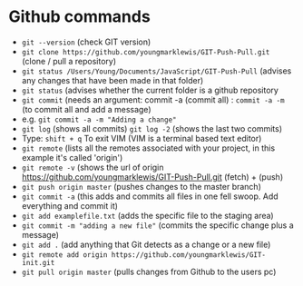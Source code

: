 # Github commands
* `git --version` (check GIT version)
* `git clone https://github.com/youngmarklewis/GIT-Push-Pull.git` (clone / pull a repository)
* `git status /Users/Young/Documents/JavaScript/GIT-Push-Pull` (advises any changes that have been made in that folder)
* `git status` (advises whether the current folder is a github repository 
* `git commit` (needs an argument: commit -a (commit all) : `commit -a -m` (to commit all and add a message)
* e.g. `git commit -a -m "Adding a change"`
* `git log` (shows all commits) `git log -2` (shows the last two commits)
* Type: `shift + q` To exit VIM (VIM is a terminal based text editor)
* `git remote` (lists all the remotes associated with your project, in this example it's called 'origin')
* `git remote -v` (shows the url of origin https://github.com/youngmarklewis/GIT-Push-Pull.git (fetch) + (push)
* `git push origin master` (pushes changes to the master branch)
* `git commit -a` (this adds and commits all files in one fell swoop. Add everything and commit it)
* `git add examplefile.txt` (adds the specific file to the staging area)
* `git commit -m "adding a new file"` (commits the specific change plus a message)
* `git add .` (add anything that Git detects as a change or a new file)
* `git remote add origin https://github.com/youngmarklewis/GIT-init.git`
* `git pull origin master` (pulls changes from Github to the users pc)